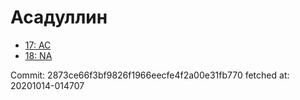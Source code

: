 # Асадуллин
- [17: AC](17.md)
- [18: NA](18.md)

Commit: 2873ce66f3bf9826f1966eecfe4f2a00e31fb770
 fetched at: 20201014-014707

